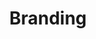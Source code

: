 ---
title: Branding
id: branding
description: ''
slug: /branding
keywords: 
 - branding
pagination_next: null
pagination_prev: null
last_update: 
   date: 03/29/2023
   author: Patricia McPhee
draft: true
doc_type: how-to
displayed_sidebar: secureWorkforceSidebar
---